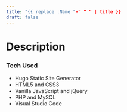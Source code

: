 ```yaml
---
title: "{{ replace .Name "-" " " | title }}
draft: false
---
```

# Description

### Tech Used
* Hugo Static Site Generator
* HTML5 and CSS3
* Vanilla JavaScript and jQuery
* PHP and MySQL
* Visual Studio Code